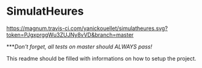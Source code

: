# SimulatHeures

https://magnum.travis-ci.com/yanickouellet/simulatheures.svg?token=PJgxprggWu3ZUJNy8vVD&branch=master

****Don't forget, all tests on master should ALWAYS pass!*

This readme should be filled with informations on how to setup the project. 
